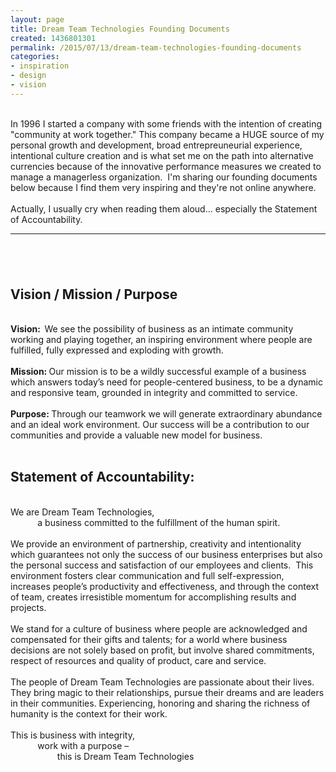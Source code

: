 ```yaml
---
layout: page
title: Dream Team Technologies Founding Documents
created: 1436801301
permalink: /2015/07/13/dream-team-technologies-founding-documents
categories:
- inspiration
- design
- vision
---
```

<div>&nbsp;</div><div>In 1996 I started a company with some friends with the intention of creating "community at work together." This company became a HUGE source of my personal growth and development, broad entrepreuneurial experience, intentional culture creation and is what set me on the path into alternative currencies because of the innovative performance measures we created to manage a managerless organization. &nbsp;I'm sharing our founding documents below because I find them very inspiring and they're not online anywhere. &nbsp;</div><div>&nbsp;</div><div>Actually, I usually cry when reading them aloud... especially the Statement of Accountability.</div><div><!--break--></div><div><hr><h2>&nbsp;</h2><h2>Vision / Mission / Purpose</h2></div><div>&nbsp;</div><div><strong>Vision: &nbsp;</strong>We see the possibility of business as an intimate community working and playing together, an inspiring environment where people are fulfilled, fully expressed and exploding with growth.</div><div>&nbsp;</div><div><strong>Mission: </strong>Our mission is to be a wildly successful example of a business which answers today’s need for people-centered business, to be a dynamic and responsive team, grounded in integrity and committed to service.</div><div>&nbsp;</div><div><strong>Purpose: </strong>Through our teamwork we will generate extraordinary abundance and an ideal work environment. Our success will be a contribution to our communities and provide a valuable new model for business.</div><div>&nbsp;</div><h2>Statement of Accountability:</h2><div>&nbsp;</div><div>We are Dream Team Technologies,</div><div>&nbsp; &nbsp; &nbsp; &nbsp; &nbsp; <span class="Apple-tab-span" style="white-space:pre"> </span>a business committed to the fulfillment of the human spirit.</div><div>&nbsp;</div><div>We provide an environment of partnership, creativity and intentionality which guarantees not only the success of our business enterprises but also the personal success and satisfaction of our employees and clients. &nbsp;This environment fosters clear communication and full self-expression, increases people’s productivity and effectiveness, and through the context of team, creates irresistible momentum for accomplishing results and projects.</div><div>&nbsp;</div><div>We stand for a culture of business where people are acknowledged and compensated for their gifts and talents; for a world where business decisions are not solely based on profit, but involve shared commitments, respect of resources and quality of product, care and service.</div><div>&nbsp;</div><div>The people of Dream Team Technologies are passionate about their lives. They bring magic to their relationships, pursue their dreams and are leaders in their communities. Experiencing, honoring and sharing the richness of humanity is the context for their work.</div><div>&nbsp;</div><div>This is business with integrity,</div><div>&nbsp; &nbsp; &nbsp; &nbsp; &nbsp; &nbsp;work with a purpose –</div><div>&nbsp; &nbsp; &nbsp; &nbsp; &nbsp; &nbsp; &nbsp; &nbsp; &nbsp;&nbsp;<span class="Apple-tab-span" style="white-space:pre"> </span>this is Dream Team Technologies</div>

